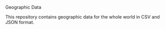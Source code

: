 Geographic Data

This repository contains geographic data for the whole world in CSV and JSON format.
